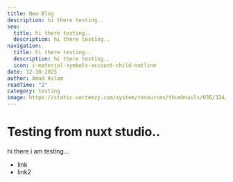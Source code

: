 ```yaml
---
title: New Blog
description: hi there testing..
seo:
  title: hi there testing..
  description: hi there testing..
navigation:
  title: hi there testing..
  description: hi there testing..
  icon: i-material-symbols-account-child-outline
date: 12-10-2025
author: Amad Aslam
readTime: "2"
category: testing
image: https://static.vecteezy.com/system/resources/thumbnails/036/324/708/small/ai-generated-picture-of-a-tiger-walking-in-the-forest-photo.jpg
---
```


# Testing from nuxt studio..

hi there i am testing...

- link
- link2

